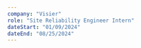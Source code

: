 ```yaml
---
company: "Visier"
role: "Site Reliability Engineer Intern"
dateStart: "01/09/2024"
dateEnd: "08/25/2024"
---
```

